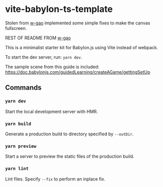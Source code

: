# vite-babylon-ts-template

Stolen from [w-gao](https://github.com/w-gao/babylonjs-typescript-starter) implemented some simple fixes to make the canvas fullscreen.

REST OF README FROM [w-gao](https://github.com/w-gao/babylonjs-typescript-starter)

This is a minimalist starter kit for Babylon.js using Vite instead of webpack.

To start the dev server, run: `yarn dev`.

The sample scene from this guide is included: https://doc.babylonjs.com/guidedLearning/createAGame/gettingSetUp


## Commands

### `yarn dev`

Start the local development server with HMR.

### `yarn build`

Generate a production build to directory specified by `--outDir`.

### `yarn preview`

Start a server to preview the static files of the production build.

### `yarn lint`

Lint files. Specify `--fix` to perform an inplace fix.
